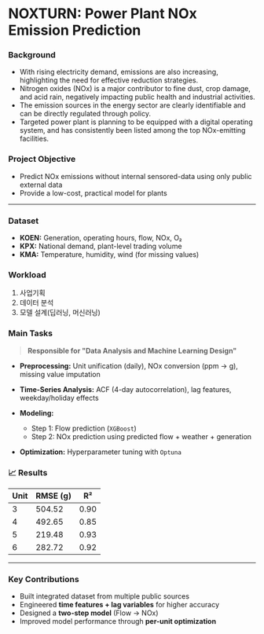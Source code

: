 # NOXTURN: Power Plant NOx Emission Prediction

### Background

* With rising electricity demand, emissions are also increasing, highlighting the need for effective reduction strategies.
* Nitrogen oxides (NOx) is a major contributor to fine dust, crop damage, and acid rain, negatively impacting public health and industrial activities.
* The emission sources in the energy sector are clearly identifiable and can be directly regulated through policy.
* Targeted power plant is planning to be equipped with a digital operating system, and has consistently been listed among the top NOx-emitting facilities.

### Project Objective

* Predict NOx emissions without internal sensored-data using only public external data
* Provide a low-cost, practical model for plants

---

### Dataset

* **KOEN:** Generation, operating hours, flow, NOx, O₂
* **KPX:** National demand, plant-level trading volume
* **KMA:** Temperature, humidity, wind (for missing values)

### Workload

1. 사업기획
2. 데이터 분석
3. 모델 설계(딥러닝, 머신러닝)

### Main Tasks

> **Responsible for "Data Analysis and Machine Learning Design"**

* **Preprocessing:** Unit unification (daily), NOx conversion (ppm → g), missing value imputation
* **Time-Series Analysis:** ACF (4-day autocorrelation), lag features, weekday/holiday effects
* **Modeling:**

  * Step 1: Flow prediction (`XGBoost`)
  * Step 2: NOx prediction using predicted flow + weather + generation
* **Optimization:** Hyperparameter tuning with `Optuna`

### 📈 Results

| Unit | RMSE (g) | R²   |
| ---- | -------- | ---- |
| 3    | 504.52   | 0.90 |
| 4    | 492.65   | 0.85 |
| 5    | 219.48   | 0.93 |
| 6    | 282.72   | 0.92 |

---

### Key Contributions

* Built integrated dataset from multiple public sources
* Engineered **time features + lag variables** for higher accuracy
* Designed a **two-step model** (Flow → NOx)
* Improved model performance through **per-unit optimization**
